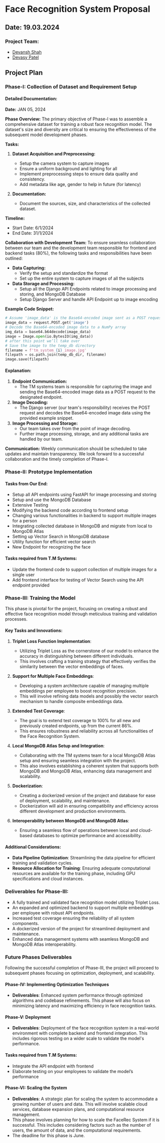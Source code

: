 # Face Recognition System Proposal

## Date: 19.03.2024

### Project Team:
- [Devansh Shah](@devansh-shah-11)
- [Devasy Patel](@Devasy23)

## Project Plan
### Phase-I: Collection of Dataset and Requirement Setup
#### Detailed Documentation:
**Date:** JAN 05, 2024

**Phase Overview:**
The primary objective of Phase-I was to assemble a comprehensive dataset for training a robust face recognition model. The dataset's size and diversity are critical to ensuring the effectiveness of the subsequent model development phases.

**Tasks:**
1. **Dataset Acquisition and Preprocessing:**
   - Setup the camera system to capture images
   - Ensure a uniform background and lighting for all
   - Implement preprocessing steps to ensure data quality and consistency.
   - Add metadata like age, gender to help in future (for latency)

2. **Documentation:**
   - Document the sources, size, and characteristics of the collected dataset.

**Timeline:**
- Start Date: 6/1/2024
- End Date: 31/1/2024

**Collaboration with Development Team:**
To ensure seamless collaboration between our team and the development team responsible for frontend and backend tasks (80%), the following tasks and responsibilities have been outlined:
- **Data Capturing:**
   - Verify the setup and standardize the format
   - Set up the entire system to capture images of all the subjects
- **Data Storage and Processing:**
   - Setup all the Django API Endpoints related to image processing and storing, and MongoDB Database
   - Setup Django Server and handle API Endpoint up to image encoding

**Example Code Snippet:**
```python
# Assume 'image_data' is the Base64-encoded image sent as a POST request to the endpoint
image_data = request.POST.get('image')
# Decode the Base64-encoded image data to a NumPy array
img_data = base64.b64decode(image_data)
image = Image.open(io.BytesIO(img_data))
# after this point we’ll take over
# Save the image to the temp_db directory
filename = f'tm_system_{i}_image.jpg'
filepath = os.path.join(temp_db_dir, filename)
image.save(filepath)
```
#### Explanation:
1. **Endpoint Communication:**
   - The TM systems team is responsible for capturing the image and sending the Base64-encoded image data as a POST request to the designated endpoint.
2. **Image Decoding:**
   - The Django server (our team's responsibility) receives the POST request and decodes the Base64-encoded image data using the provided example snippet.
3. **Image Processing and Storage:**
   - Our team takes over from the point of image decoding.
   - Further image processing, storage, and any additional tasks are handled by our team.

**Communication:**
Weekly communication should be scheduled to take updates and maintain transparency. We look forward to a successful collaboration and the timely completion of Phase-I.
### Phase-II: Prototype Implementation
#### Tasks from Our End:
- Setup all API endpoints using FastAPI for image processing and storing
- Setup and use the MongoDB Database
- Extensive Testing
- Modifying the backend code according to frontend setup
- Changing various functionalities in backend to support multiple images for a person
- Integrating collected database in MongoDB and migrate from local to MongoDB Atlas
- Setting up Vector Search in MongoDB database
- Utility function for efficient vector search
- New Endpoint for recognizing the face

#### Tasks required from T.M Systems:
- Update the frontend code to support collection of multiple images for a single user
- Add frontend interface for testing of Vector Search using the API endpoint provided

### Phase-III: Training the Model
This phase is pivotal for the project, focusing on creating a robust and effective face recognition model through meticulous training and validation processes.

#### Key Tasks and Innovations:

1. **Triplet Loss Function Implementation**:
   - Utilizing Triplet Loss as the cornerstone of our model to enhance the accuracy in distinguishing between different individuals.
   - This involves crafting a training strategy that effectively verifies the similarity between the vector embeddings of faces.

2. **Support for Multiple Face Embeddings**:
   - Developing a system architecture capable of managing multiple embeddings per employee to boost recognition precision.
   - This will involve refining data models and possibly the vector search mechanism to handle composite embeddings data.

3. **Extended Test Coverage**:
   - The goal is to extend test coverage to 100% for all new and previously created endpoints, up from the current 86%.
   - This ensures robustness and reliability across all functionalities of the Face Recognition System.

4. **Local MongoDB Atlas Setup and Integration**:
   - Collaborating with the TM systems team for a local MongoDB Atlas setup and ensuring seamless integration with the project.
   - This also involves establishing a coherent system that supports both MongoDB and MongoDB Atlas, enhancing data management and scalability.

5. **Dockerization**:
   - Creating a dockerized version of the project and database for ease of deployment, scalability, and maintenance.
   - Dockerization will aid in ensuring compatibility and efficiency across different development and production environments.

6. **Interoperability between MongoDB and MongoDB Atlas**:
   - Ensuring a seamless flow of operations between local and cloud-based databases to optimize performance and accessibility.

#### Additional Considerations:
- **Data Pipeline Optimization**: Streamlining the data pipeline for efficient training and validation cycles.
- **Resource Allocation for Training**: Ensuring adequate computational resources are available for the training phase, including GPU specifications and cloud instances.

### Deliverables for Phase-III:
- A fully trained and validated face recognition model utilizing Triplet Loss.
- An expanded and optimized backend to support multiple embeddings per employee with robust API endpoints.
- Increased test coverage ensuring the reliability of all system components.
- A dockerized version of the project for streamlined deployment and maintenance.
- Enhanced data management systems with seamless MongoDB and MongoDB Atlas interoperability.

### Future Phases Deliverables

Following the successful completion of Phase-III, the project will proceed to subsequent phases focusing on optimization, deployment, and scalability.

#### Phase-IV: Implementing Optimization Techniques
- **Deliverables**: Enhanced system performance through optimized algorithms and codebase refinements. This phase will also focus on minimizing latency and maximizing efficiency in face recognition tasks.

#### Phase-V: Deployment
- **Deliverables**: Deployment of the face recognition system in a real-world environment with complete backend and frontend integration. This includes rigorous testing on a wider scale to validate the model's performance.

#### Tasks required from T.M Systems:
- Integrate the API endpoint with frontend
- Elaborate testing on your employees to validate the model’s performance

#### Phase-VI: Scaling the System
- **Deliverables**: A strategic plan for scaling the system to accommodate a growing number of users and data. This will involve scalable cloud services, database expansion plans, and computational resource management.
- This phase involves planning for how to scale the FaceRec System if it is successful. This includes considering factors such as the number of users, the amount of data, and the computational requirements.
- The deadline for this phase is June.

